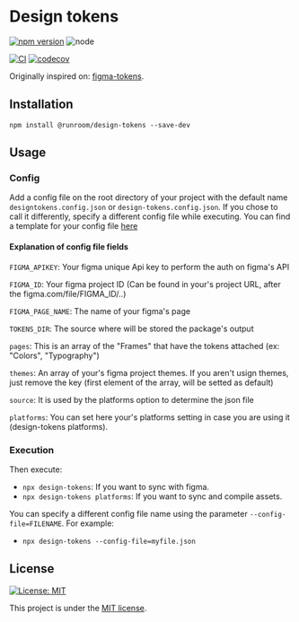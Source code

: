 # Design tokens

[![npm version](https://img.shields.io/npm/v/@runroom/design-tokens.svg)](https://www.npmjs.com/package/@runroom/design-tokens)
![node](https://img.shields.io/node/v/@runroom/design-tokens.svg)

[![CI](https://github.com/Runroom/design-tokens/actions/workflows/ci.yaml/badge.svg)](https://github.com/Runroom/design-tokens/actions/workflows/ci.yaml)
[![codecov](https://codecov.io/gh/Runroom/design-tokens/branch/main/graph/badge.svg)](https://codecov.io/gh/Runroom/design-tokens)

Originally inspired on: [figma-tokens](https://github.com/klaufel/figma-tokens).

## Installation

`npm install @runroom/design-tokens --save-dev`

## Usage

### Config

Add a config file on the root directory of your project with the default name
`designtokens.config.json` or `design-tokens.config.json`. If you chose to call it differently,
specify a different config file while executing. You can find a template for your config file
[here](template.config.json)

#### Explanation of config file fields

`FIGMA_APIKEY`: Your figma unique Api key to perform the auth on figma's API

`FIGMA_ID`: Your figma project ID (Can be found in your's project URL, after the figma.com/file/FIGMA_ID/..)

`FIGMA_PAGE_NAME`: The name of your figma's page

`TOKENS_DIR`: The source where will be stored the package's output

`pages`: This is an array of the "Frames" that have the tokens attached (ex: "Colors", "Typography")

`themes`: An array of your's figma project themes. If you aren't usign themes, just remove the key (first element of the array, will be setted as default)

`source`: It is used by the platforms option to determine the json file

`platforms`: You can set here your's platforms setting in case you are using it (design-tokens platforms).

### Execution

Then execute:

- `npx design-tokens`: If you want to sync with figma.
- `npx design-tokens platforms`: If you want to sync and compile assets.

You can specify a different config file name using the parameter `--config-file=FILENAME`. For
example:

- `npx design-tokens --config-file=myfile.json`

## License

[![License: MIT](https://img.shields.io/badge/License-MIT-yellow.svg)](https://opensource.org/licenses/MIT)

This project is under the [MIT license](LICENSE).
